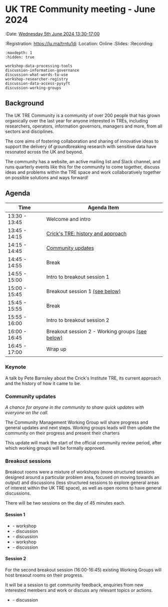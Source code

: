 # UK TRE Community meeting - June 2024


:Date: [Wednesday 5th June 2024 13:30-17:00](https://arewemeetingyet.com/London/2024-06-05/13:30/UK%20TRE%20Community%20meeting)

:Registration: https://lu.ma/trntu1di
:Location: Online
:Slides: 
:Recording: 

```{toctree}
:maxdepth: 1
:hidden: true

workshop-data-processing-tools
discussion-information-governance
discussion-what-words-to-use
workshop-researcher-registry
discussion-data-access-pysyft
discussion-working-groups
```

## Background

​The UK TRE Community is a community of over 200 people that has grown organically over the last year for anyone interested in TREs, including researchers, operators, information governors, managers and more, from all sectors and disciplines.

​The core aims of fostering collaboration and sharing of innovative ideas to support the delivery of groundbreaking research with sensitive data have resonated across the UK and beyond.

​The community has a website, an active mailing list and Slack channel, and runs quarterly events like this for the community to come together, discuss ideas and problems within the TRE space and work collaboratively together on possible solutions and ways forward!

## Agenda

| Time          | Agenda Item                                  |
| ------------- | -------------------------------------------- |
| 13:30 - 13:45 | Welcome and intro                            |
| 13:45 - 14:15 | [Crick's TRE: history and approach](#keynote)             |
| 14:15 - 14:45 | [Community updates](#community-updates)      |
| 14:45 - 14:55 | Break                                        |
| 14:55 - 15:00 | Intro to breakout session 1                  |
| 15:00 - 15:45 | Breakout session 1 [(see below)](#session-1) |
| 15:45 - 15:55 | Break                                        |
| 15:55 - 16:00 | Intro to breakout session 2                  |
| 16:00 - 16:45 | Breakout session 2 - Working groups [(see below)](#session-2) |
| 16:45 - 17:00 | Wrap up                                      |

### Keynote

A talk by Pete Barnsley about the Crick's Institute TRE, its current approach and the history of how it came to be.

### Community updates

_A chance for anyone in the community to share quick updates with everyone on the call._

The Community Management Working Group will share progress and general updates and next steps.
Working groups leads will then update the community on their progress and present their charters

This update will mark the start of the official community review period, after which working groups will be formally approved.


### Breakout sessions

Breakout rooms were a mixture of workshops (more structured sessions designed around a particular problem area, focused on moving towards an output) and discussions (less structured sessions to explore general areas of interest within the UK TRE space), as well as open rooms to have general discussions.

There will be two sessions on the day of 45 minutes each.

#### Session 1

- [](./workshop-data-processing-tools.md) - workshop
- [](./discussion-information-governance.md) - discussion
- [](./discussion-what-words-to-use.md) - discussion
- [](./workshop-researcher-registry.md) - workshop
- [](./discussion-data-access-pysyft.md) - discussion

#### Session 2

For the second breakout session (16:00-16:45) existing Working Groups will host breaout rooms on their progress.

It will be a session to get community feedback, enquiries from new interested members and work or discuss any relevant topics or actions.

- [](./discussion-working-groups.md) - discussion

